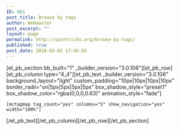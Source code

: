 ```yaml
---
ID: 661
post_title: Browse by tags
author: Webmaster
post_excerpt: ""
layout: page
permalink: http://spintricks.org/browse-by-tags/
published: true
post_date: 2018-03-03 17:45:05
---
```

[et_pb_section bb_built="1" _builder_version="3.0.106"][et_pb_row][et_pb_column type="4_4"][et_pb_text _builder_version="3.0.106" background_layout="light" custom_padding="10px|10px|10px|10px" border_radii="on|5px|5px|5px|5px" box_shadow_style="preset1" box_shadow_color="rgba(0,0,0,0.63)" animation_style="fade"]

<code>[mctagmap tag_count="yes" columns="5" show_navigation="yes" width="100%"]</code>

[/et_pb_text][/et_pb_column][/et_pb_row][/et_pb_section]